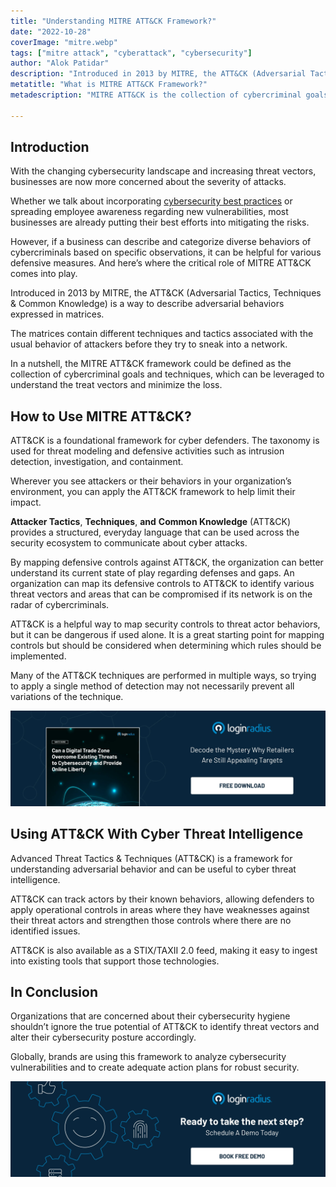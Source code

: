 ```yaml
---
title: "Understanding MITRE ATT&CK Framework?"
date: "2022-10-28"
coverImage: "mitre.webp"
tags: ["mitre attack", "cyberattack", "cybersecurity"]
author: "Alok Patidar"
description: "Introduced in 2013 by MITRE, the ATT&CK (Adversarial Tactics, Techniques & Common Knowledge) is a way to describe adversarial behaviors expressed in matrices. The matrices contain different techniques and tactics associated with the usual behavior of attackers before they try to sneak into a network."
metatitle: "What is MITRE ATT&CK Framework?"
metadescription: "MITRE ATT&CK is the collection of cybercriminal goals and techniques, which can be leveraged to understand the threat vectors and minimize the loss. Read more."

---
```

## Introduction 

With the changing cybersecurity landscape and increasing threat vectors, businesses are now more concerned about the severity of attacks.

Whether we talk about incorporating [cybersecurity best practices](https://www.loginradius.com/blog/identity/cybersecurity-best-practices-for-enterprises/) or spreading employee awareness regarding new vulnerabilities, most businesses are already putting their best efforts into mitigating the risks. 

However, if a business can describe and categorize diverse behaviors of cybercriminals based on specific observations, it can be helpful for various defensive measures. And here’s where the critical role of MITRE ATT&CK comes into play. 

Introduced in 2013 by MITRE, the ATT&CK (Adversarial Tactics, Techniques & Common Knowledge) is a way to describe adversarial behaviors expressed in matrices. 

The matrices contain different techniques and tactics associated with the usual behavior of attackers before they try to sneak into a network. 

In a nutshell, the MITRE ATT&CK framework could be defined as the collection of cybercriminal goals and techniques, which can be leveraged to understand the treat vectors and minimize the loss. 

## How to Use MITRE ATT&CK?

ATT&CK is a foundational framework for cyber defenders. The taxonomy is used for threat modeling and defensive activities such as intrusion detection, investigation, and containment. 

Wherever you see attackers or their behaviors in your organization’s environment, you can apply the ATT&CK framework to help limit their impact.

**Attacker Tactics**, **Techniques**, **and** **Common Knowledge** (ATT&CK) provides a structured, everyday language that can be used across the security ecosystem to communicate about cyber attacks. 

By mapping defensive controls against ATT&CK, the organization can better understand its current state of play regarding defenses and gaps. An organization can map its defensive controls to ATT&CK to identify various threat vectors and areas that can be compromised if its network is on the radar of cybercriminals. 

ATT&CK is a helpful way to map security controls to threat actor behaviors, but it can be dangerous if used alone. It is a great starting point for mapping controls but should be considered when determining which rules should be implemented. 

Many of the ATT&CK techniques are performed in multiple ways, so trying to apply a single method of detection may not necessarily prevent all variations of the technique.

[![WP-Dig-Trade-Zone](WP-Dig-Trade-Zone.webp)](https://www.loginradius.com/resource/digital-trade-zone-threats-cybersecurity-whitepaper)


## Using ATT&CK With Cyber Threat Intelligence

Advanced Threat Tactics & Techniques (ATT&CK) is a framework for understanding adversarial behavior and can be useful to cyber threat intelligence. 

ATT&CK can track actors by their known behaviors, allowing defenders to apply operational controls in areas where they have weaknesses against their threat actors and strengthen those controls where there are no identified issues. 

ATT&CK is also available as a STIX/TAXII 2.0 feed, making it easy to ingest into existing tools that support those technologies.

## In Conclusion

Organizations that are concerned about their cybersecurity hygiene shouldn’t ignore the true potential of ATT&CK to identify threat vectors and alter their cybersecurity posture accordingly. 

Globally, brands are using this framework to analyze cybersecurity vulnerabilities and to create adequate action plans for robust security. 

[![book-a-demo-loginradius](../../assets/book-a-demo-loginradius.webp)](https://www.loginradius.com/contact-us?utm_source=blog&utm_medium=web&utm_campaign=what-is-mitre-att-ck-framework)